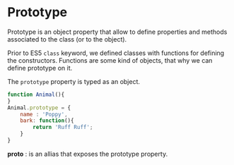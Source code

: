 Prototype
=========

Prototype is an object property that allow to define properties and methods associated to the class (or to the object).

Prior to ES5 `class` keyword, we defined classes with functions for defining the constructors. Functions are some kind of objects, that why we can define prototype on it. 

The `prototype` property is typed as an object. 


```js
function Animal(){  
}
Animal.prototype = {
    name : 'Poppy',
    bark: function(){
        return 'Ruff Ruff';
    }
}
```

**__proto__** : is an allias that exposes the prototype property.


